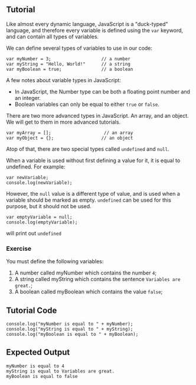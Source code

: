 Tutorial
--------

Like almost every dynamic language, JavaScript is a "duck-typed" language, and therefore every variable is defined using the `var` keyword, and can contain all types of variables. 

We can define several types of variables to use in our code:

	var myNumber = 3;                   // a number
	var myString = "Hello, World!"      // a string
	var myBoolean = true;               // a boolean

A few notes about variable types in JavaScript:

* In JavaScript, the Number type can be both a floating point number and an integer. 
* Boolean variables can only be equal to either `true` or `false`.

There are two more advanced types in JavaScript. An array, and an object. We will get to them in more advanced tutorials.

	var myArray = [];                    // an array
	var myObject = {};                  // an object

Atop of that, there are two special types called `undefined` and `null`.

When a variable is used without first defining a value for it, it is equal to undefined. For example:

	var newVariable;
	console.log(newVariable);

However, the `null` value is a different type of value, and is used when a variable should be marked as empty. `undefined` can be used for this purpose, but it should not be used.

	var emptyVariable = null;
	console.log(emptyVariable);


will print out `undefined`

### Exercise

You must define the following variables:

1. A number called myNumber which contains the number `4`;
2. A string called myString which contains the sentence `Variables are great.`;
3. A boolean called myBoolean which contains the value `false`;

Tutorial Code
-------------

	console.log("myNumber is equal to " + myNumber);
	console.log("myString is equal to " + myString);
	console.log("myBoolean is equal to " + myBoolean);

Expected Output
---------------

	myNumber is equal to 4
	myString is equal to Variables are great.
	myBoolean is equal to false